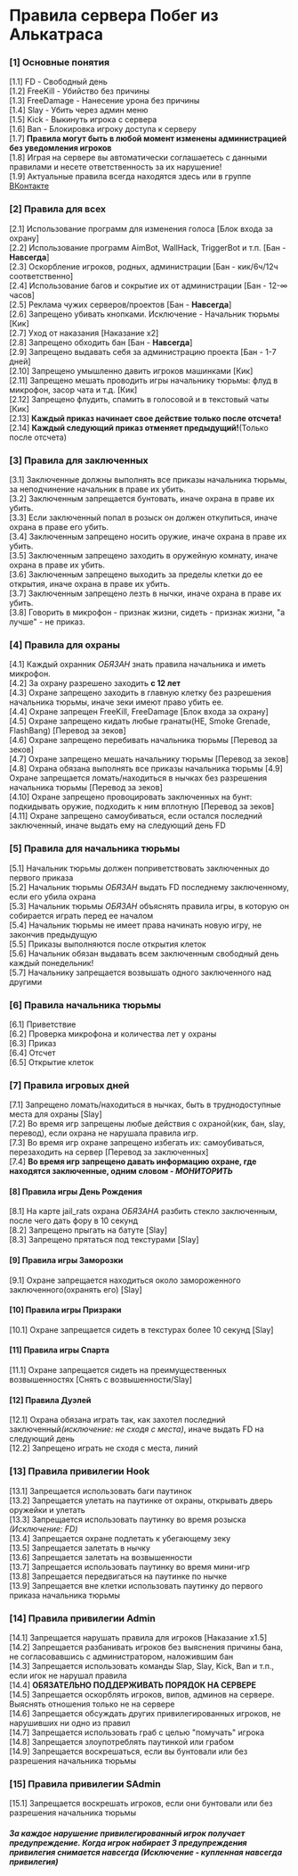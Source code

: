 <h1>Правила сервера Побег из Алькатраса</h1>
<h3>[1] Основные понятия</h3>
[1.1] FD - Свободный день<br>
[1.2] FreeKill - Убийство без причины<br>
[1.3] FreeDamage - Нанесение урона без причины<br>
[1.4] Slay - Убить через админ меню<br>
[1.5] Kick - Выкинуть игрока с сервера<br>
[1.6] Ban - Блокировка игроку доступа к серверу<br>
[1.7] <b>Правила могут быть в любой момент изменены администрацией без уведомления игроков</b><br>
[1.8] Играя на сервере вы автоматически соглашаетесь с данными правилами и несете ответственность за их нарушение!<br>
[1.9] Актуальные правила всегда находятся здесь или в группе <a href="https://vk.com/topic-161012880_37201460">ВКонтакте</a><br>
<h3>[2] Правила для всех</h3>
[2.1] Использование программ для изменения голоса [Блок входа за охрану]<br>
[2.2] Использование программ AimBot, WallHack, TriggerBot и т.п. [Бан - <b>Навсегда</b>]<br>
[2.3] Оскорбление игроков, родных, администрации [Бан - кик/6ч/12ч соответственно]<br>
[2.4] Использование багов и сокрытие их от администрации [Бан - 12-&#8734 часов]<br>
[2.5] Реклама чужих серверов/проектов [Бан - <b>Навсегда</b>]<br>
[2.6] Запрещено убивать кнопками. Исключение - Начальник тюрьмы [Кик]<br>
[2.7] Уход от наказания [Наказание x2]<br>
[2.8] Запрещено обходить бан [Бан - <b>Навсегда</b>]<br>
[2.9] Запрещено выдавать себя за администрацию проекта [Бан - 1-7 дней]<br>
[2.10] Запрещено умышленно давить игроков машинками [Кик]<br>
[2.11] Запрещено мешать проводить игры начальнику тюрьмы: флуд в микрофон, засор чата и т.д. [Кик]<br>
[2.12] Запрещено флудить, спамить в голосовой и в текстовый чаты [Кик]<br>
[2.13] <b>Каждый приказ начинает свое действие только после отсчета!</b><br>
[2.14] <b>Каждый следующий приказ отменяет предыдущий!</b>(Только после отсчета)<br>
<h3>[3] Правила для заключенных</h3>
[3.1] Заключенные должны выполнять все приказы начальника тюрьмы, за неподчинение начальник в праве их убить.<br>
[3.2] Заключенным запрещается бунтовать, иначе охрана в праве их убить.<br>
[3.3] Если заключенный попал в розыск он должен откупиться, иначе охрана в праве его убить.<br>
[3.4] Заключенным запрещено носить оружие, иначе охрана в праве их убить.<br>
[3.5] Заключенным запрещено заходить в оружейную комнату, иначе охрана в праве их убить.<br>
[3.6] Заключенным запрещено выходить за пределы клетки до ее открытия, иначе охрана в праве их убить.<br>
[3.7] Заключенным запрещено лезть в нычки, иначе охрана в праве их убить.<br>
[3.8] Говорить в микрофон - признак жизни, сидеть - признак жизни, "а лучше" - не приказ.<br>
<h3>[4] Правила для охраны</h3>
[4.1] Каждый охранник <i>ОБЯЗАН</i> знать правила начальника и иметь микрофон.<br>
[4.2] За охрану разрешено заходить <b>с 12 лет</b><br>
[4.3] Охране запрещено заходить в главную клетку без разрешения начальника тюрьмы, иначе зеки имеют право убить ее.<br>
[4.4] Охране запрещен FreeKill, FreeDamage [Блок входа за охрану]<br>
[4.5] Охране запрещено кидать любые гранаты(HE, Smoke Grenade, FlashBang) [Перевод за зеков]<br>
[4.6] Охране запрещено перебивать начальника тюрьмы [Перевод за зеков]<br>
[4.7] Охране запрещено мешать начальнику тюрьмы [Перевод за зеков]<br>
[4.8] Охрана обязана выполнять все приказы начальника тюрьмы
[4.9] Охране запрещается ломать/находиться в нычках без разрешения начальника тюрьмы [Перевод за зеков]<br>
[4.10] Охране запрещено провоцировать заключенных на бунт: подкидывать оружие, подходить к ним вплотную [Перевод за зеков]<br>
[4.11] Охране запрещено самоубиваться, если остался последний заключенный, иначе выдать ему на следующий день FD<br>
<h3>[5] Правила для начальника тюрьмы</h3>
[5.1] Начальник тюрьмы должен поприветствовать заключенных до первого приказа<br>
[5.2] Начальник тюрьмы <i>ОБЯЗАН</i> выдать FD последнему заключенному, если его убила охрана<br>
[5.3] Начальник тюрьмы <i>ОБЯЗАН</i> объяснять правила игры, в которую он собирается играть перед ее началом<br>
[5.4] Начальник тюрьмы не имеет права начинать новую игру, не закончив предыдущую<br>
[5.5] Приказы выполняются после открытия клеток<br>
[5.6] Начальник обязан выдавать всем заключенным свободный день каждый понедельник!<br>
[5.7] Начальнику запрещается возвышать одного заключенного над другими<br>
<h3>[6] Правила начальника тюрьмы</h3>
[6.1] Приветствие<br>
[6.2] Проверка микрофона и количества лет у охраны<br>
[6.3] Приказ<br>
[6.4] Отсчет<br>
[6.5] Открытие клеток<br>
<h3>[7] Правила игровых дней</h3>
[7.1] Запрещено ломать/находиться в нычках, быть в труднодоступные места для охраны [Slay]<br>
[7.2] Во время игр запрещены любые действия с охраной(кик, бан, slay, перевод), если охрана не нарушала правила игр.<br>
[7.3] Во время игр охране запрещено избегать их: самоубиваться, перезаходить на сервер [Перевод за заключенных]<br>
[7.4] <b>Во время игр запрещено давать информацию охране, где находятся заключенные, одним словом - <i>МОНИТОРИТЬ</i></b><br>
<h4>[8] Правила игры День Рождения</h4>
[8.1] На карте jail_rats охрана <i>ОБЯЗАНА</i> разбить стекло заключенным, после чего дать фору в 10 секунд<br>
[8.2] Запрещено прыгать на батуте [Slay]<br>
[8.3] Запрещено прятаться под текстурами [Slay]<br>
<h4>[9] Правила игры Заморозки</h4>
[9.1] Охране запрещается находиться около замороженного заключенного(охранять его) [Slay]<br>
<h4>[10] Правила игры Призраки</h4>
[10.1] Охране запрещается сидеть в текстурах более 10 секунд [Slay]<br>
<h4>[11] Правила игры Спарта</h4>
[11.1] Охране запрещается сидеть на преимущественных возвышенностях [Снять с возвышенности/Slay]<br>
<h4>[12] Правила Дуэлей</h4>
[12.1] Охрана обязана играть так, как захотел последний заключенный<i>(исключение: не сходя с места)</i>, иначе выдать FD на следующий день<br>
[12.2] Запрещено играть не сходя с места, линий <br>
<h3>[13] Правила привилегии Hook</h3>
[13.1] Запрещается использовать баги паутинок<br>
[13.2] Запрещается улетать на паутинке от охраны, открывать дверь оружейки и улетать<br>
[13.3] Запрещается использовать паутинку во время розыска <i>(Исключение: FD)</i><br>
[13.4] Запрещается охране подлетать к убегающему зеку<br>
[13.5] Запрещается залетать в нычку<br>
[13.6] Запрещается залетать на возвышенности<br>
[13.7] Запрещается использовать паутинку во время мини-игр<br>
[13.8] Запрещается передвигаться на паутинке по нычке<br>
[13.9] Запрещается вне клетки использовать паутинку до первого приказа начальника тюрьмы<br>
<h3>[14] Правила привилегии Admin</h3>
[14.1] Запрещается нарушать правила для игроков [Наказание x1.5]<br>
[14.2] Запрещается разбанивать игроков без выяснения причины бана, не согласовавшись с администратором, наложившим бан<br>
[14.3] Запрещается использовать команды Slap, Slay, Kick, Ban и т.п., если игок не нарушал правила<br>
[14.4] <b>ОБЯЗАТЕЛЬНО ПОДДЕРЖИВАТЬ ПОРЯДОК НА СЕРВЕРЕ</b><br>
[14.5] Запрещается оскорблять игроков, випов, админов на сервере. Выяснять отношения только не на сервере<br>
[14.6] Запрещается обсуждать других привилегированных игроков, не нарушивших ни одно из правил<br>
[14.7] Запрещается использовать граб с целью "помучать" игрока<br>
[14.8] Запрещается злоупотреблять паутинкой или грабом<br>
[14.9] Запрещается воскрешаться, если вы бунтовали или без разрешения начальника тюрьмы<br>
<h3>[15] Правила привилегии SAdmin</h3>
[15.1] Запрещается воскрешать игроков, если они бунтовали или без разрешения начальника тюрьмы<br>
<h5>За каждое нарушение привилегированный игрок получает предупреждение. Когда игрок набирает 3 предупреждения привилегия снимается навсегда (Исключение - купленная навсегда привилегия)</h5>
